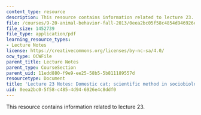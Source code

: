 ```yaml
---
content_type: resource
description: This resource contains information related to lecture 23.
file: /courses/9-20-animal-behavior-fall-2013/0eea2bc05f58c4854d946926e4c8ddf0_MIT9_20F13_Lec23.pdf
file_size: 1452739
file_type: application/pdf
learning_resource_types:
- Lecture Notes
license: https://creativecommons.org/licenses/by-nc-sa/4.0/
ocw_type: OCWFile
parent_title: Lecture Notes
parent_type: CourseSection
parent_uid: 11edd880-f9e9-ee25-58b5-5b811189557d
resourcetype: Document
title: 'Lecture 23 Notes: Domestic cat; scientific method in sociobiology'
uid: 0eea2bc0-5f58-c485-4d94-6926e4c8ddf0
---
```

This resource contains information related to lecture 23.